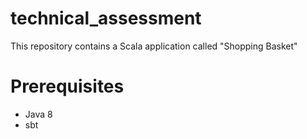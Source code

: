 # technical_assessment
This repository contains a Scala application called "Shopping Basket"

# Prerequisites
- Java 8
- sbt
